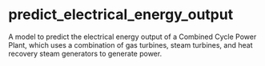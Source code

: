 # predict_electrical_energy_output
A model to predict the electrical energy output of a Combined Cycle Power Plant, which uses a combination of gas turbines, steam turbines, and heat recovery steam generators to generate power.
